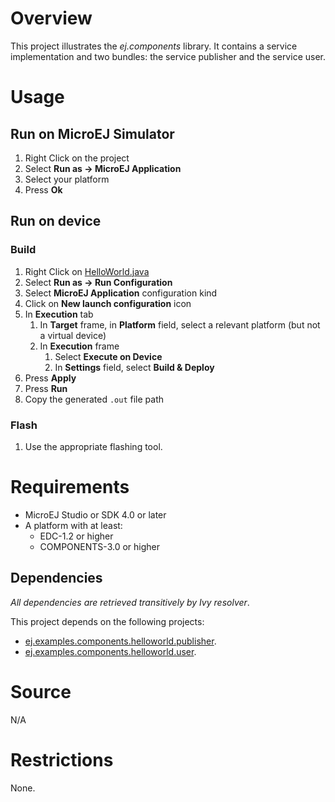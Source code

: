 # Overview
This project illustrates the _ej.components_ library.
It contains a service implementation and two bundles: the service publisher and the service user.

# Usage
## Run on MicroEJ Simulator
1. Right Click on the project
2. Select **Run as -> MicroEJ Application**
3. Select your platform 
4. Press **Ok**

## Run on device
### Build
1. Right Click on [HelloWorld.java](src/main/java/ej/examples/components/helloworld/HelloWorld.java)
2. Select **Run as -> Run Configuration** 
3. Select **MicroEJ Application** configuration kind
4. Click on **New launch configuration** icon
5. In **Execution** tab
	1. In **Target** frame, in **Platform** field, select a relevant platform (but not a virtual device)
	2. In **Execution** frame
		1. Select **Execute on Device**
		2. In **Settings** field, select **Build & Deploy**
6. Press **Apply**
7. Press **Run**
8. Copy the generated `.out` file path

### Flash
1. Use the appropriate flashing tool.

# Requirements
* MicroEJ Studio or SDK 4.0 or later
* A platform with at least:
	* EDC-1.2 or higher
	* COMPONENTS-3.0 or higher

## Dependencies
_All dependencies are retrieved transitively by Ivy resolver_.

This project depends on the following projects:
 * [ej.examples.components.helloworld.publisher](../ej.examples.components.helloworld.publisher/).
 * [ej.examples.components.helloworld.user](../ej.examples.components.helloworld.user/).
 
# Source
N/A

# Restrictions
None.
